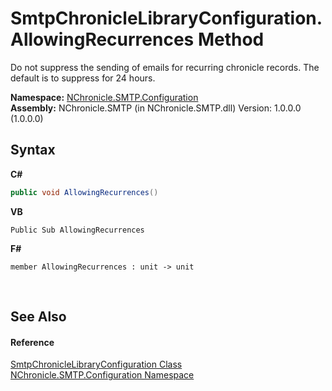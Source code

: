 # SmtpChronicleLibraryConfiguration.AllowingRecurrences Method 
 

Do not suppress the sending of emails for recurring chronicle records. The default is to suppress for 24 hours.

**Namespace:**&nbsp;<a href="N_NChronicle_SMTP_Configuration.md">NChronicle.SMTP.Configuration</a><br />**Assembly:**&nbsp;NChronicle.SMTP (in NChronicle.SMTP.dll) Version: 1.0.0.0 (1.0.0.0)

## Syntax

**C#**<br />
``` C#
public void AllowingRecurrences()
```

**VB**<br />
``` VB
Public Sub AllowingRecurrences
```

**F#**<br />
``` F#
member AllowingRecurrences : unit -> unit 

```

<br />

## See Also


#### Reference
<a href="T_NChronicle_SMTP_Configuration_SmtpChronicleLibraryConfiguration.md">SmtpChronicleLibraryConfiguration Class</a><br /><a href="N_NChronicle_SMTP_Configuration.md">NChronicle.SMTP.Configuration Namespace</a><br />
